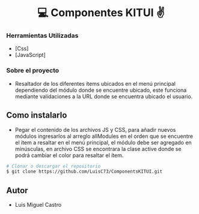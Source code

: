<h1 align="center">💻 Componentes KITUI ✌</h1>

### Herramientas Utilizadas

- [Css]
- [JavaScript]

### Sobre el proyecto

- Resaltador de los diferentes ítems ubicados en el menú principal dependiendo del módulo donde se encuentre ubicado, este funciona mediante validaciones a la URL donde se encuentra ubicado el usuario.

## Como instalarlo

- Pegar el contenido de los archivos JS y CSS, para añadir nuevos módulos ingresarlos al arreglo allModules en el orden que se encuentre el ítem a resaltar en el menú principal, el módulo debe ser agregado en minúsculas, en archivo CSS se encontrara la clase active donde se podrá cambiar el color para resaltar el ítem.

```bash
# Clonar o descargar el repositorio
$ git clone https://github.com/LuisC73/ComponentsKITUI.git

```

## Autor

- Luis Miguel Castro
